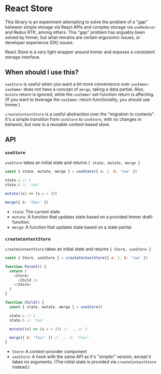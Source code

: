 # React Store

This library is an experiment attempting to solve the problem of a "gap" between simple storage via React APIs and complex storage via `useReducer` and Redux RTK, among others. This "gap" problem has arguably been solved by Immer, but what remains are certain ergonomic issues, or developer experience (DX) issues.

React Store is a _very_ light wrapper around Immer and exposes a consistent storage interface.

## When should I use this?

`useStore` is useful when you want a bit more convenience over `useImmer`. `useImmer` does not have a concept of `merge`, taking a data partial. Also, `mutate` return is ignored, while the `useImmer` set-function return is affecting. (If you want to leverage the `useImmer` return functionality, you should use Immer.)

`createContextStore` is a useful abstraction over the "migration to contexts". It's a simple transition from `useStore` to `useStore`, with no changes in behavior, but now in a reusable context-based store.

## API

### `useStore`

`useStore` takes an initial state and returns `{ state, mutate, merge }`

```js
const { state, mutate, merge } = useState({ a: 1, b: 'two' })

state.a // 1
state.b // 'two'

mutate((s) => (s.a = 3))

merge({ b: 'four' })
```

- `state`: The current state
- `mutate`: A function that updates state based on a provided Immer draft-function.
- `merge`: A function that updates state based on a state partial.

### `createContextStore`

`createContextStore` takes an initial state and returns `{ Store, useStore }`

```js
const { Store, useStore } = createContextStore({ a: 1, b: 'two' })

function Parent() {
  return (
    <Store>
      <Child />
    </Store>
  )
}

function Child() {
  const { state, mutate, merge } = useStore()

  state.a // 1
  state.b // 'two'

  mutate((s) => (s.a = 3)) // ... a: 3

  merge({ b: 'four' }) // ... b: 'four'
}
```

- `Store`: A context-provider component
- `useStore`: A hook with the same API as it's "simpler" version, except it
  takes no arguments. (The initial state is provided via `createContextStore`
  instead.)
